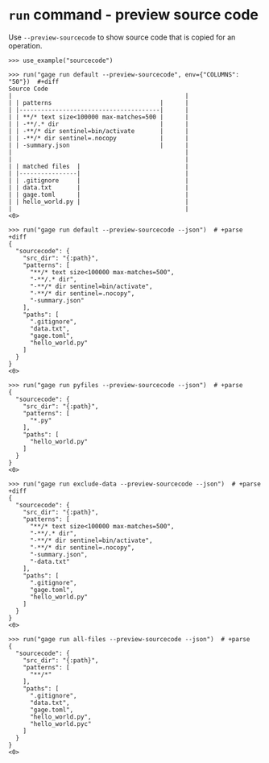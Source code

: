 # `run` command - preview source code

Use `--preview-sourcecode` to show source code that is copied for an
operation.

    >>> use_example("sourcecode")

    >>> run("gage run default --preview-sourcecode", env={"COLUMNS": "50"})  #+diff
    Source Code
    |                                                |
    | | patterns                              |      |
    | |---------------------------------------|      |
    | | **/* text size<100000 max-matches=500 |      |
    | | -**/.* dir                            |      |
    | | -**/* dir sentinel=bin/activate       |      |
    | | -**/* dir sentinel=.nocopy            |      |
    | | -summary.json                         |      |
    |                                                |
    |                                                |
    | | matched files  |                             |
    | |----------------|                             |
    | | .gitignore     |                             |
    | | data.txt       |                             |
    | | gage.toml      |                             |
    | | hello_world.py |                             |
    |                                                |
    <0>

    >>> run("gage run default --preview-sourcecode --json")  # +parse +diff
    {
      "sourcecode": {
        "src_dir": "{:path}",
        "patterns": [
          "**/* text size<100000 max-matches=500",
          "-**/.* dir",
          "-**/* dir sentinel=bin/activate",
          "-**/* dir sentinel=.nocopy",
          "-summary.json"
        ],
        "paths": [
          ".gitignore",
          "data.txt",
          "gage.toml",
          "hello_world.py"
        ]
      }
    }
    <0>

    >>> run("gage run pyfiles --preview-sourcecode --json")  # +parse
    {
      "sourcecode": {
        "src_dir": "{:path}",
        "patterns": [
          "*.py"
        ],
        "paths": [
          "hello_world.py"
        ]
      }
    }
    <0>

    >>> run("gage run exclude-data --preview-sourcecode --json")  # +parse +diff
    {
      "sourcecode": {
        "src_dir": "{:path}",
        "patterns": [
          "**/* text size<100000 max-matches=500",
          "-**/.* dir",
          "-**/* dir sentinel=bin/activate",
          "-**/* dir sentinel=.nocopy",
          "-summary.json",
          "-data.txt"
        ],
        "paths": [
          ".gitignore",
          "gage.toml",
          "hello_world.py"
        ]
      }
    }
    <0>

    >>> run("gage run all-files --preview-sourcecode --json")  # +parse
    {
      "sourcecode": {
        "src_dir": "{:path}",
        "patterns": [
          "**/*"
        ],
        "paths": [
          ".gitignore",
          "data.txt",
          "gage.toml",
          "hello_world.py",
          "hello_world.pyc"
        ]
      }
    }
    <0>
